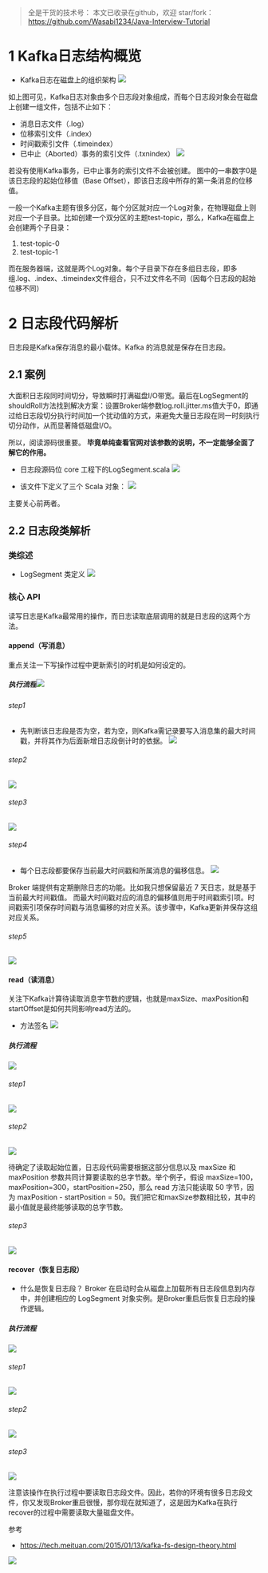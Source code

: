 > 全是干货的技术号：
> 本文已收录在github，欢迎 star/fork：
> https://github.com/Wasabi1234/Java-Interview-Tutorial

# 1 Kafka日志结构概览
- Kafka日志在磁盘上的组织架构
![](https://img-blog.csdnimg.cn/20200921214638339.png?x-oss-process=image/watermark,type_ZmFuZ3poZW5naGVpdGk,shadow_10,text_SmF2YUVkZ2U=,size_16,color_FFFFFF,t_70#pic_center)


如上图可见，Kafka日志对象由多个日志段对象组成，而每个日志段对象会在磁盘上创建一组文件，包括不止如下：
- 消息日志文件（.log）
- 位移索引文件（.index）
- 时间戳索引文件（.timeindex）
- 已中止（Aborted）事务的索引文件（.txnindex）
![](https://img-blog.csdnimg.cn/20200917045701343.png?x-oss-process=image/watermark,type_ZmFuZ3poZW5naGVpdGk,shadow_10,text_SmF2YUVkZ2U=,size_16,color_FFFFFF,t_70#pic_center)

若没有使用Kafka事务，已中止事务的索引文件不会被创建。
图中的一串数字0是该日志段的起始位移值（Base Offset），即该日志段中所存的第一条消息的位移值。

一般一个Kafka主题有很多分区，每个分区就对应一个Log对象，在物理磁盘上则对应一个子目录。比如创建一个双分区的主题test-topic，那么，Kafka在磁盘上会创建两个子目录：
1. test-topic-0
2. test-topic-1

而在服务器端，这就是两个Log对象。每个子目录下存在多组日志段，即多组.log、.index、.timeindex文件组合，只不过文件名不同（因每个日志段的起始位移不同）

# 2 日志段代码解析
日志段是Kafka保存消息的最小载体。Kafka 的消息就是保存在日志段。

## 2.1 案例
大面积日志段同时间切分，导致瞬时打满磁盘I/O带宽。最后在LogSegment的shouldRoll方法找到解决方案：设置Broker端参数log.roll.jitter.ms值大于0，即通过给日志段切分执行时间加一个扰动值的方式，来避免大量日志段在同一时刻执行切分动作，从而显著降低磁盘I/O。

所以，阅读源码很重要。
**毕竟单纯查看官网对该参数的说明，不一定能够全面了解它的作用。**


- 日志段源码位 core 工程下的LogSegment.scala
![](https://img-blog.csdnimg.cn/20200917050528745.png?x-oss-process=image/watermark,type_ZmFuZ3poZW5naGVpdGk,shadow_10,text_SmF2YUVkZ2U=,size_1,color_FFFFFF,t_70#pic_center)

- 该文件下定义了三个 Scala 对象：
![](https://img-blog.csdnimg.cn/20200917050656895.png#pic_center)

主要关心前两者。

## 2.2 日志段类解析
### 类综述

- LogSegment 类定义
![](https://img-blog.csdnimg.cn/20200918050135890.png?x-oss-process=image/watermark,type_ZmFuZ3poZW5naGVpdGk,shadow_10,text_SmF2YUVkZ2U=,size_16,color_FFFFFF,t_70#pic_center)

### 核心 API
读写日志是Kafka最常用的操作，而日志读取底层调用的就是日志段的这两个方法。

#### append（写消息）
重点关注一下写操作过程中更新索引的时机是如何设定的。
##### 执行流程![](https://img-blog.csdnimg.cn/20200921223322493.png?x-oss-process=image/watermark,type_ZmFuZ3poZW5naGVpdGk,shadow_10,text_SmF2YUVkZ2U=,size_16,color_FFFFFF,t_70#pic_center)

###### step1
- 先判断该日志段是否为空，若为空，则Kafka需记录要写入消息集的最大时间戳，并将其作为后面新增日志段倒计时的依据。
![](https://img-blog.csdnimg.cn/20200919233135213.png?x-oss-process=image/watermark,type_ZmFuZ3poZW5naGVpdGk,shadow_10,text_SmF2YUVkZ2U=,size_16,color_FFFFFF,t_70#pic_center)

###### step2
![](https://img-blog.csdnimg.cn/20200919233953343.png?x-oss-process=image/watermark,type_ZmFuZ3poZW5naGVpdGk,shadow_10,text_SmF2YUVkZ2U=,size_16,color_FFFFFF,t_70#pic_center)


###### step3
![](https://img-blog.csdnimg.cn/20200919234144915.png?x-oss-process=image/watermark,type_ZmFuZ3poZW5naGVpdGk,shadow_10,text_SmF2YUVkZ2U=,size_16,color_FFFFFF,t_70#pic_center)
###### step4
- 每个日志段都要保存当前最大时间戳和所属消息的偏移信息。
![](https://img-blog.csdnimg.cn/20200919234342115.png?x-oss-process=image/watermark,type_ZmFuZ3poZW5naGVpdGk,shadow_10,text_SmF2YUVkZ2U=,size_16,color_FFFFFF,t_70#pic_center)

Broker 端提供有定期删除日志的功能。比如我只想保留最近 7 天日志，就是基于当前最大时间戳值。
而最大时间戳对应的消息的偏移值则用于时间戳索引项。时间戳索引项保存时间戳与消息偏移的对应关系。该步骤中，Kafka更新并保存这组对应关系。

###### step5

![](https://img-blog.csdnimg.cn/20200920000510815.png?x-oss-process=image/watermark,type_ZmFuZ3poZW5naGVpdGk,shadow_10,text_SmF2YUVkZ2U=,size_16,color_FFFFFF,t_70#pic_center)

#### read（读消息）
关注下Kafka计算待读取消息字节数的逻辑，也就是maxSize、maxPosition和startOffset是如何共同影响read方法的。
- 方法签名
![](https://img-blog.csdnimg.cn/20200920002156625.png?x-oss-process=image/watermark,type_ZmFuZ3poZW5naGVpdGk,shadow_10,text_SmF2YUVkZ2U=,size_16,color_FFFFFF,t_70#pic_center)

##### 执行流程
![](https://img-blog.csdnimg.cn/20200921223712624.png?x-oss-process=image/watermark,type_ZmFuZ3poZW5naGVpdGk,shadow_10,text_SmF2YUVkZ2U=,size_16,color_FFFFFF,t_70#pic_center)


###### step1
![](https://img-blog.csdnimg.cn/20200920013219285.png?x-oss-process=image/watermark,type_ZmFuZ3poZW5naGVpdGk,shadow_10,text_SmF2YUVkZ2U=,size_16,color_FFFFFF,t_70#pic_center)
###### step2
![](https://img-blog.csdnimg.cn/20200920013315498.png?x-oss-process=image/watermark,type_ZmFuZ3poZW5naGVpdGk,shadow_10,text_SmF2YUVkZ2U=,size_16,color_FFFFFF,t_70#pic_center)


待确定了读取起始位置，日志段代码需要根据这部分信息以及 maxSize 和 maxPosition 参数共同计算要读取的总字节数。举个例子，假设 maxSize=100，maxPosition=300，startPosition=250，那么 read 方法只能读取 50 字节，因为 maxPosition - startPosition = 50。我们把它和maxSize参数相比较，其中的最小值就是最终能够读取的总字节数。

###### step3
![](https://img-blog.csdnimg.cn/20200920013400716.png?x-oss-process=image/watermark,type_ZmFuZ3poZW5naGVpdGk,shadow_10,text_SmF2YUVkZ2U=,size_16,color_FFFFFF,t_70#pic_center)

#### recover（恢复日志段）
- 什么是恢复日志段？
Broker 在启动时会从磁盘上加载所有日志段信息到内存中，并创建相应的 LogSegment 对象实例。是Broker重启后恢复日志段的操作逻辑。

##### 执行流程
![](https://img-blog.csdnimg.cn/20200921224447823.png?x-oss-process=image/watermark,type_ZmFuZ3poZW5naGVpdGk,shadow_10,text_SmF2YUVkZ2U=,size_16,color_FFFFFF,t_70#pic_center)

###### step1
![](https://img-blog.csdnimg.cn/20200921045718209.png?x-oss-process=image/watermark,type_ZmFuZ3poZW5naGVpdGk,shadow_10,text_SmF2YUVkZ2U=,size_16,color_FFFFFF,t_70#pic_center)
###### step2
![](https://img-blog.csdnimg.cn/20200921045820233.png?x-oss-process=image/watermark,type_ZmFuZ3poZW5naGVpdGk,shadow_10,text_SmF2YUVkZ2U=,size_16,color_FFFFFF,t_70#pic_center)
###### step3
![](https://img-blog.csdnimg.cn/2020092104585662.png?x-oss-process=image/watermark,type_ZmFuZ3poZW5naGVpdGk,shadow_10,text_SmF2YUVkZ2U=,size_16,color_FFFFFF,t_70#pic_center)

注意该操作在执行过程中要读取日志段文件。因此，若你的环境有很多日志段文件，你又发现Broker重启很慢，那你现在就知道了，这是因为Kafka在执行recover的过程中需要读取大量磁盘文件。

参考
- https://tech.meituan.com/2015/01/13/kafka-fs-design-theory.html

![](https://img-blog.csdnimg.cn/20200825235213822.png?x-oss-process=image/watermark,type_ZmFuZ3poZW5naGVpdGk,shadow_10,text_SmF2YUVkZ2U=,size_1,color_FFFFFF,t_70#pic_center)